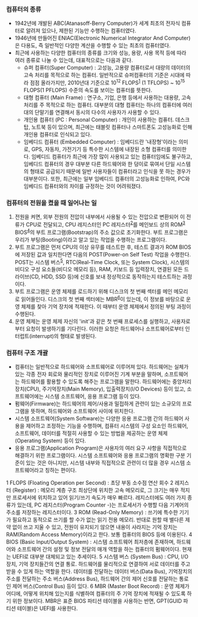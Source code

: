 ### 컴퓨터의 종류
- 1942년에 개발된 ABC(Atanasoff-Berry Computer)가 세계 최초의 전자식 컴퓨터로 알려져 있으나, 제한된 기능만 수행하는 컴퓨터였다.
- 1946년에 만들어진 ENIAC(Electronic Numerical Integrator And Computer)은 다용도, 즉 일반적인 다양한 계산을 수행할 수 있는 최초의 컴퓨터였다.
- 최근에 사용하는 다양한 컴퓨터의 종류를 크기와 성능, 용량, 사용 목적 등에 따라 여러 종류로 나눌 수 있는데, 대표적으로는 다음과 같다.
	- 슈퍼 컴퓨터(Super Computer) : 고성능, 고용량 컴퓨터로서 대량의 데이터의 고속 처리를 목적으로 하는 컴퓨터. 일반적으로 슈퍼컴퓨터의 기준은 시대에 따라 점점 올라가지만, 2010년대 기준으로 10<sup>12</sup> FLOPS<sup>[1](#footnote_1)</sup> (1 TFLOPS) ~ 10<sup>15</sup> FLOPS(1 PFLOPS) 수준의 속도를 보이는 컴퓨터를 뜻한다.
	- 대형 컴퓨터 (Main Frame) : 연구소, 기업, 은행 등에서 사용하는 대용량, 고속 처리를 주 목적으로 하는 컴퓨터. 대부분의 대형 컴퓨터는 하나의 컴퓨터에 여러 대의 단말기를 연결해서 동시의 다수의 사용자가 사용할 수 있다.
	- 개인용 컴퓨터 (PC : Personal Computer) : 개인이 사용하는 컴퓨터. 데스크탑, 노트북 등이 있으며, 최근에는 태블릿 컴퓨터나 스마트폰도 고성능화로 인해 개인용 컴퓨터로 인식되고 있다.
	- 임베디드 컴퓨터 (Embedded Computer) : 임베디드란 '내장형'이라는 의미로, GPS, 자동차, 가전기기 등 특수한 시스템에 내장된 소형 컴퓨터를 의미한다. 임베디드 컴퓨터가 최근에 가장 많이 사용되고 있는 컴퓨터임에도 불구하고,  임베디드 컴퓨터의 경우 대부분 다른 하드웨어와 한 덩이로 묶여서 단일 시스템의 형태로 공급되기 때문에 일반 사용자들이 컴퓨터라고 인식을 못 하는 경우가 대부분이다. 또한, 최근에는 일부 임베디드 컴퓨터의 고성능화로 인하여, PC와 임베디드 컴퓨터와의 차이를 규정하는 것이 어려워졌다.

### 컴퓨터의 전원을 켰을 때 일어나는 일
1. 전원을 켜면, 외부 전원의 전압이 내부에서 사용될 수 있는 전압으로 변환되어 이 전류가 CPU로 전달되고, CPU 레지스터인 PC 레지스터<sup>[2](#footnote_2)</sup>를 메인보드 상의 ROM<sup>[3](#footnote_3)</sup> BIOS<sup>[4](#footnote_4)</sup>의 부트 프로그램(Bootstrap)의 주소 값으로 초기화한다. 부트 프로그램은 우리가 부팅(Booting)이라고 알고 있는 작업을 수행하는 프로그램이다.
2. 부트 프로그램은 먼저 CPU의 이상 유무를 테스트한 후, 테스트 결과가 ROM BIOS에 저장된 값과 일치한다면 다음의 POST(Power-on Self Test) 작업을 수행한다. POST는 시스템 버스<sup>[5](#footnote_5)</sup>, RTC(Real-Time Clock, 또는 System Clock), 시스템의 비디오 구성 요소들(비디오 메모리 등), RAM, 키보드 등 입력장치, 연결된 모든 드라이브(CD, HDD, SSD 등)에 신호를 보내 정상적으로 동작하는지 테스트하는 과정이다.
3. 부트 프로그램은 운영 체제를 로드하기 위해 디스크의 첫 번째 섹터를 메인 메모리로 읽어들인다. 디스크의 첫 번째 섹터에는 MBR<sup>[6](#footnote_6)</sup>이 있는데, 이 정보를 바탕으로 운영 체제를 찾아 기억 장치에 적재한다. 이 때부터 운영 체제에서 정의된 부팅 과정이 수행된다.
4. 운영 체제는 운영 체제 자신의 'init'과 같은 첫 번째 프로세스를 실행하고, 사용자로부터 요청이 발생하기를 기다린다. 이러한 요청은 하드웨어나 소프트웨어로부터 인터럽트(interrupt)의 형태로 발생된다.

### 컴퓨터 구조 개괄
- 컴퓨터는 일반적으로 하드웨어와 소프트웨어로 이루어져 있다. 하드웨어는 실체가 있는 각종 전자 회로와 물리적인 장치로 이루어진 기계 부분을 말하며, 소프트웨어는 하드웨어를 활용할 수 있도록 해주는 프로그램을 말한다. 하드웨어에는 중앙처리장치(CPU), 주기억장치(Main Memory), 입출력장치(I/O Devices) 등이 있고, 소프트웨어에는 시스템 소프트웨어, 응용 프로그램 등이 있다.
- 펌웨어(Firmware)는 하드웨어의 제어/사용과 밀접하게 관련이 있는 소규모의 프로그램을 뜻하며, 하드웨어와 소프트웨어 사이에 위치한다.
- 시스템 소프트웨어(System Software)는 다양한 응용 프로그램 간의 하드웨어 사용을 제어하고 조정하는 기능을 수행하며,  컴퓨터 시스템의 구성 요소인 하드웨어, 소프트웨어, 데이터를 적절히 사용할 수 있는 방법을 제공하는 운영 체제(Operating System) 등이 있다.
- 응용 프로그램(Application Program)은 사용자의 여러 요구 사항을 직접적으로 해결하기 위한 프로그램이다. 시스템 소프트웨어와 응용 프로그램의 명확한 구분 기준이 있는 것은 아니지만, 시스템 내부와 직접적으로 관련이 더 많을 경우 시스템 소프트웨어라고 칭하는 편이다.

<a name = "footnote_1">1</a> FLOPS (Floating Operation per Second) : 초당 부동 소수점 연산 회수
<a name = "footnote_2">2</a> 레지스터 (Register) : 메모리 계층 구조 최상단에 위치한 고속 메모리로, 그 크기는 매우 적지만 프로세서에 위치하고 있어 읽기/쓰기 속도가 매우 빠르다. 레지스터에도 여러 가지 종류가 있는데, PC 레지스터(Program Counter -)는 프로세서가 수행할 다음 기계어의 주소를 저장하는 레지스터이다.
<a name = "footnote_3">3</a> ROM (Read-Only Memory) : 쓰기에 특수한 기기가 필요하고 동적으로 쓰기를 할 수가 없는 읽기 전용 메모리. 반대로 원할 때 별다른 제약 없이 쓰고 지울 수 있고, 전원이 유지되기 않으면 내용이 사라지는 기억 장치는 RAM(Random Access Memory)이라고 한다. 보통 컴퓨터의 BIOS 등에 이용된다.
<a name = "footnote_4">4</a> BIOS (Basic Input/Output System) : 시스템 소프트웨어 최저층에 존재하며, 하드웨어와 소프트웨어 간의 설정 및 정보 전달의 매개 역할을 하는 컴퓨터의 펌웨어이다. 현재는 UEFI로 대부분 대체되고 있는 추세이다.
<a name = "footnote_5">5</a> 시스템 버스 (System Bus) : CPU, I/O 장치, 기억 장치들간의 연결 통로. 하드웨어를 물리적으로 연결하여 서로 데이터를 주고 받을 수 있게 하는 역할을 한다. 데이터를 전달하는 데이터 버스(Data Bus), 기억장치의 주소를 전달하는 주소 버스(Address Bus), 하드웨어 간의 제어 신호를 전달하는 통로인 제어 버스(Control Bus) 등이 있다.
<a name = "footnote_6">6</a> MBR (Master Boot Record) : 운영 체제가 어디에, 어떻게 위치해 있는지를 식별하여 컴퓨터의 주 기억 장치에 적재될 수 있도록 하기 위한 정보이다.  MBR은 표준 BIOS 파티션 테이블을 사용하는 반면, GPT(GUID 파티션 테이블)은 UEFI를 사용한다.